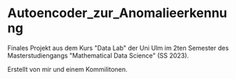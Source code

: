 # Autoencoder_zur_Anomalieerkennung

Finales Projekt aus dem Kurs "Data Lab" der Uni Ulm im 2ten Semester des Masterstudiengangs "Mathematical Data Science" (SS 2023).

Erstellt von mir und einem Kommilitonen.
